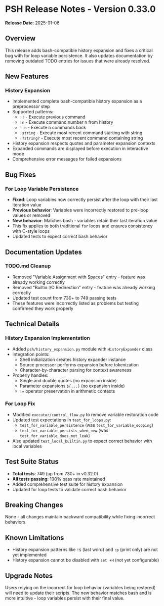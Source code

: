 # PSH Release Notes - Version 0.33.0

**Release Date**: 2025-01-06

## Overview

This release adds bash-compatible history expansion and fixes a critical bug with for loop variable persistence. It also updates documentation by removing outdated TODO entries for issues that were already resolved.

## New Features

### History Expansion
- Implemented complete bash-compatible history expansion as a preprocessor step
- Supported patterns:
  - `!!` - Execute previous command
  - `!n` - Execute command number n from history
  - `!-n` - Execute n commands back
  - `!string` - Execute most recent command starting with string
  - `!?string?` - Execute most recent command containing string
- History expansion respects quotes and parameter expansion contexts
- Expanded commands are displayed before execution in interactive mode
- Comprehensive error messages for failed expansions

## Bug Fixes

### For Loop Variable Persistence
- **Fixed**: Loop variables now correctly persist after the loop with their last iteration value
- **Previous behavior**: Variables were incorrectly restored to pre-loop values or removed
- **New behavior**: Matches bash - variables retain their last iteration value
- This fix applies to both traditional `for` loops and ensures consistency with C-style loops
- Updated tests to expect correct bash behavior

## Documentation Updates

### TODO.md Cleanup
- Removed "Variable Assignment with Spaces" entry - feature was already working correctly
- Removed "Builtin I/O Redirection" entry - feature was already working correctly  
- Updated test count from 730+ to 749 passing tests
- These features were incorrectly listed as problems but testing confirmed they work properly

## Technical Details

### History Expansion Implementation
- Added `psh/history_expansion.py` module with `HistoryExpander` class
- Integration points:
  - Shell initialization creates history expander instance
  - Source processor performs expansion before tokenization
  - Character-by-character parsing for context awareness
- Properly handles:
  - Single and double quotes (no expansion inside)
  - Parameter expansions `${...}` (no expansion inside)
  - `!=` operator preservation in arithmetic contexts

### For Loop Fix
- Modified `executor/control_flow.py` to remove variable restoration code
- Updated test expectations in `test_for_loops.py`:
  - `test_for_variable_persistence` (was `test_for_variable_scoping`)
  - `test_for_variable_persists_when_new` (was `test_for_variable_does_not_leak`)
- Also updated `test_local_builtin.py` to expect correct behavior with local variables

## Test Suite Status
- **Total tests**: 749 (up from 730+ in v0.32.0)
- **All tests passing**: 100% pass rate maintained
- Added comprehensive test suite for history expansion
- Updated for loop tests to validate correct bash behavior

## Breaking Changes
None - all changes maintain backward compatibility while fixing incorrect behaviors.

## Known Limitations
- History expansion patterns like `!$` (last word) and `:p` (print only) are not yet implemented
- History expansion cannot be disabled with `set +H` (not yet configurable)

## Upgrade Notes
Users relying on the incorrect for loop behavior (variables being restored) will need to update their scripts. The new behavior matches bash and is more intuitive - loop variables persist with their final value.